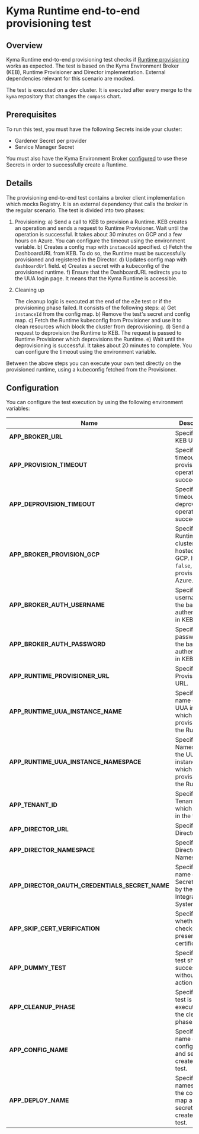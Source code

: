 # Kyma Runtime end-to-end provisioning test

## Overview

Kyma Runtime end-to-end provisioning test checks if [Runtime provisioning](https://github.com/kyma-incubator/compass/blob/master/docs/kyma-environment-broker/02-01-architecture.md) works as expected. The test is based on the Kyma Environment Broker (KEB), Runtime Provisioner and Director implementation. External dependencies relevant for this scenario are mocked. 

The test is executed on a dev cluster. It is executed after every merge to the `kyma` repository that changes the `compass` chart.

## Prerequisites

To run this test, you must have the following Secrets inside your cluster:
- Gardener Secret per provider
- Service Manager Secret

You must also have the Kyma Environment Broker [configured](https://github.com/kyma-incubator/compass/tree/master/components/kyma-environment-broker#configuration) to use these Secrets in order to successfully create a Runtime.

## Details

The provisioning end-to-end test contains a broker client implementation which mocks Registry. It is an external dependency that calls the broker in the regular scenario. The test is divided into two phases:

1. Provisioning:
    a) Send a call to KEB to provision a Runtime. KEB creates an operation and sends a request to Runtime Provisioner. Wait until the operation is successful. It takes about 30 minutes on GCP and a few hours on Azure. You can configure the timeout using the environment variable. 
    b) Creates a config map with `instanceId` specified.
    c) Fetch the DashboardURL from KEB. To do so, the Runtime must be successfully provisioned and registered in the Director.
    d) Updates config map with `dashboardUrl` field.
    e) Creates a secret with a kubeconfig of the provisioned runtime.
    f) Ensure that the DashboardURL redirects you to the UUA login page. It means that the Kyma Runtime is accessible.

2. Cleaning up

    The cleanup logic is executed at the end of the e2e test or if the provisioning phase failed. It consists of the following steps:
    a) Get `instanceId` from the config map.
    b) Remove the test's secret and config map.
    c) Fetch the Runtime kubeconfig from Provisioner and use it to clean resources which block the cluster from deprovisioning.
    d) Send a request to deprovision the Runtime to KEB. The request is passed to Runtime Provisioner which deprovisions the Runtime.
    e) Wait until the deprovisioning is successful. It takes about 20 minutes to complete. You can configure the timeout using the environment variable.

Between the above steps you can execute your own test directly on the provisioned runtime, using a kubeconfig fetched from the Provisioner.

## Configuration

You can configure the test execution by using the following environment variables:

| Name | Description | Default value |
|-----|---------|:--------:|
| **APP_BROKER_URL** | Specifies the KEB URL. | None |
| **APP_PROVISION_TIMEOUT** | Specifies a timeout for the provisioning operation to succeed. | `3h` |
| **APP_DEPROVISION_TIMEOUT** | Specifies a timeout for the deprovisioning operation to succeed. | `1h` |
| **APP_BROKER_PROVISION_GCP** | Specifies if a Runtime cluster is hosted on GCP. If set to `false`, it provisions on Azure. | `true` |
| **APP_BROKER_AUTH_USERNAME** | Specifies the username for the basic authentication in KEB. | `broker` |
| **APP_BROKER_AUTH_PASSWORD** | Specifies the password for the basic authentication in KEB. | None |
| **APP_RUNTIME_PROVISIONER_URL** | Specifies the Provisioner URL. | None |
| **APP_RUNTIME_UUA_INSTANCE_NAME** | Specifies the name of the UUA instance which is provisioned in the Runtime. | `uua-issuer` |
| **APP_RUNTIME_UUA_INSTANCE_NAMESPACE** | Specifies the Namespace of the UUA instance which is provisioned in the Runtime. | `kyma-system` |
| **APP_TENANT_ID** | Specifies TenantID which is used in the test. | None |
| **APP_DIRECTOR_URL** | Specifies the Director URL. | `http://compass-director.compass-system.svc.cluster.local:3000/graphql` |
| **APP_DIRECTOR_NAMESPACE** | Specifies the Director Namespace. | `compass-system` |
| **APP_DIRECTOR_OAUTH_CREDENTIALS_SECRET_NAME** | Specifies the name of the Secret created by the Integration System. | `compass-kyma-environment-broker-credentials` |
| **APP_SKIP_CERT_VERIFICATION** | Specifies whether TLS checks the presented certificates. | `false` |
| **APP_DUMMY_TEST** | Specifies if test should success without any action. | `false` |
| **APP_CLEANUP_PHASE** | Specifies if test is executed in the cleanup phase. | `false` |
| **APP_CONFIG_NAME** | Specifies the name of the config map and secret, created in the test. | `false` |
| **APP_DEPLOY_NAME** | Specifies the namespace of the config map and secret, created in the test. | `false` |
